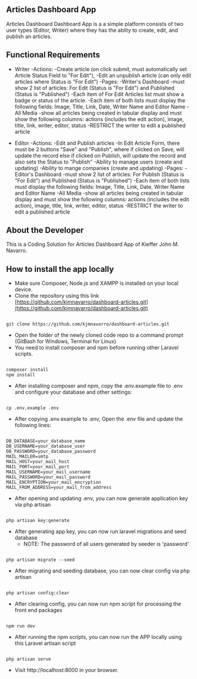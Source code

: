 ## Articles Dashboard App

Articles Dashboard Dashboard App is a a simple platform consists of two user types (Editor, Writer) where they has the ablity to create, edit, and publish an articles.

## Functional Requirements
- Writer
    -Actions:
        -Create article (on click submit, must automatically set Article Status Field to "For Edit"), 
        -Edit an unpublish article (can only edit articles where Status is "For Edit") 
    -Pages:
        -Writer's Dashboard
            -must show 2 list of articles: For Edit (Status is "For Edit") and Published (Status is "Published")
            -Each item of For Edit Articles list must show a badge or status of the article.
            -Each item of both lists must display the following fields: Image, Title, Link, Date, Writer Name and Editor Name
        -All Media
            -show all articles being created in tabular display and must show the following columns: 
                actions (includes the edit action), image, title, link, writer, editor, status 
            -RESTRICT the writer to edit a published article

- Editor 
    -Actions: 
        -Edit and Publish articles 
            -In Edit Article Form, there must be 2 buttons "Save" and "Publish", 
            where if clicked on Save, will update the record 
            else if clicked on Publish, will update the record and also sets the Status to "Publish"
        -Ability to manage users (create and updating)
        -Ability to mange companies (create and updating)
    -Pages: 
        -Editor's Dashboard
            -must show 2 list of articles: For Publish (Status is "For Edit") and Published (Status is "Published")
            -Each item of both lists must display the following fields: Image, Title, Link, Date, Writer Name and Editor Name
        -All Media
            -show all articles being created in tabular display and must show the following columns: 
            actions (includes the edit action), image, title, link, writer, editor, status 
            -RESTRICT the writer to edit a published article

## About the Developer
This is a Coding Solution for Articles Dashboard App of Kieffer John M. Navarro.

## How to install the app locally
- Make sure Composer, Node.js and XAMPP is installed on your local device.
- Clone the repository using this link [https://github.com/kjmnavarro/dashboard-articles.git](https://github.com/kjmnavarro/dashboard-articles.git)

```

git clone https://github.com/kjmnavarro/dashboard-articles.git

```

- Open the folder of the newly cloned code repo to a command prompt (GitBash for Windows, Terminal for Linux)
- You need to install composer and npm before running other Laravel scripts.

```

composer install
npm install

```

- After installing composer and npm, copy the .env.example file to .env and configure your database and other settings:

```

cp .env.example .env

```

- After copying .env.example to .env, Open the .env file and update the following lines:

```

DB_DATABASE=your_database_name
DB_USERNAME=your_database_user
DB_PASSWORD=your_database_password
MAIL_MAILER=smtp
MAIL_HOST=your_mail_host
MAIL_PORT=your_mail_port
MAIL_USERNAME=your_mail_username
MAIL_PASSWORD=your_mail_password
MAIL_ENCRYPTION=your_mail_encryption
MAIL_FROM_ADDRESS=your_mail_from_address

```

- After opening and updating .env, you can now generate application key via php artisan

```

php artisan key:generate

```

- After generating app key, you can now run laravel migrations and seed database
    - NOTE: The password of all users generated by seeder is 'password'

```

php artisan migrate --seed

```

- After migrating and seeding database, you can now clear config via php artisan

```

php artisan config:clear

```

- After clearing config, you can now run npm script for processing the front end packages

```

npm run dev

```

- After running the npm scripts, you can now run the APP locally using this Laravel artisan script

```

php artisan serve

```

- Visit http://localhost:8000 in your browser.